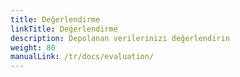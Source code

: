 ```yaml
---
title: Değerlendirme
linkTitle: Değerlendirme
description: Depolanan verilerinizi değerlendirin
weight: 80
manualLink: /tr/docs/evaluation/
---
```

<script>
  window.location.href = "/tr/docs/evaluation/";
</script>
